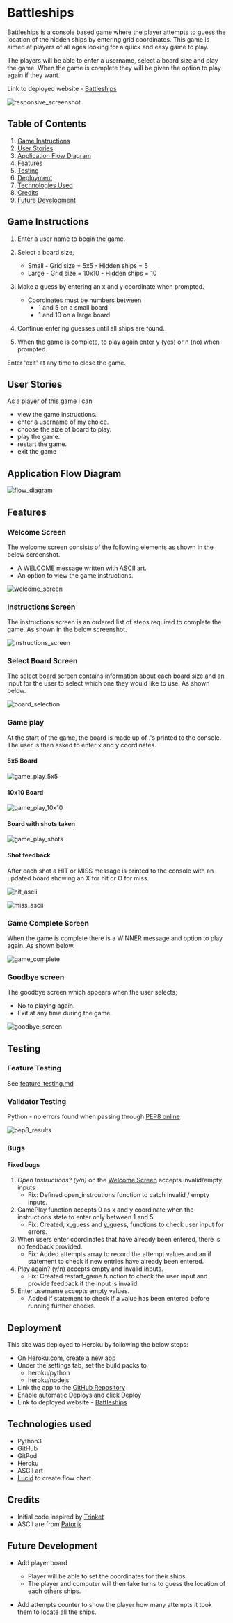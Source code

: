 # Battleships

Battleships is a console based game where the player attempts to guess the location of the hidden ships by entering grid coordinates. This game is aimed at players of all ages looking for a quick and easy game to play.

The players will be able to enter a username, select a board size and play the game. When the game is complete they will be given the option to play again if they want. 

Link to deployed website - [Battleships](https://battleships-am.herokuapp.com/)

![responsive_screenshot](/readme_scsreenshots/responsive_screenshot.png)

## Table of Contents

1. [Game Instructions](#game-instructions)
2. [User Stories](#user-stories)
3. [Application Flow Diagram](#application-flow-diagram)
4. [Features](#features)
5. [Testing](#testing)
6. [Deployment](#deployment)
7. [Technologies Used](#technologies-used)
8. [Credits](#credits)
9. [Future Development](#future-development)

## Game Instructions
 1. Enter a user name to begin the game.

 2. Select a board size,
    - Small - Grid size = 5x5 - Hidden ships = 5
    - Large - Grid size = 10x10 - Hidden ships = 10

 3. Make a guess by entering an x and y coordinate when prompted.
    - Coordinates must be numbers between
        - 1 and 5 on a small board
        - 1 and 10 on a large board

 4. Continue entering guesses until all ships are found.

 5. When the game is complete, to play again enter y (yes) or
    n (no) when prompted.

 Enter 'exit' at any time to close the game.

## User Stories
As a player of this game I can
- view the game instructions.
- enter a username of my choice.
- choose the size of board to play.
- play the game.
- restart the game.
- exit the game

## Application Flow Diagram

![flow_diagram](/readme_scsreenshots/flow_diagram.png)

## Features
### Welcome Screen
The welcome screen consists of the following elements as shown in the below screenshot.
- A WELCOME message written with ASCII art.
- An option to view the game instructions.

![welcome_screen](/readme_scsreenshots/welcome_screen.png)

### Instructions Screen
The instructions screen is an ordered list of steps required to complete the game. As shown in the below screenshot.

![instructions_screen](/readme_scsreenshots/instructions_screen.png)

### Select Board Screen
The select board screen contains information about each board size and an input for the user to select which one they would like to use. 
As shown below.

![board_selection](/readme_scsreenshots/board_selection.png)

### Game play
At the start of the game, the board is made up of .'s printed to the console. 
The user is then asked to enter x and y coordinates.

#### 5x5 Board

![game_play_5x5](/readme_scsreenshots/game_play_5x5.png)

#### 10x10 Board

![game_play_10x10](/readme_scsreenshots/game_play_10x10.png)

#### Board with shots taken

![game_play_shots](/readme_scsreenshots/game_play_shots.png)

#### Shot feedback
After each shot a HIT or MISS message is printed to the console with an updated board showing an X for hit or O for miss. 

![hit_ascii](/readme_scsreenshots/hit_ascii.png)

![miss_ascii](/readme_scsreenshots/miss_ascii.png)

### Game Complete Screen
When the game is complete there is a WINNER message and option to play again. As shown below.

![game_complete](/readme_scsreenshots/game_complete.png)

### Goodbye screen
The goodbye screen which appears when the user selects;
- No to playing again.
- Exit at any time during the game.

![goodbye_screen](/readme_scsreenshots/goodbye_screen.png)

## Testing

### Feature Testing

See [feature_testing.md](/feature_testing.md)

### Validator Testing
Python - no errors found when passing through [PEP8 online](http://pep8online.com)

![pep8_results](/readme_scsreenshots/pep8_results.png)

### Bugs
#### Fixed bugs
1.  _Open Instructions? (y/n)_ on the [Welcome Screen](#welcome-screen) accepts invalid/empty inputs
    -   Fix: Defined open_instrcutions function to catch invalid / empty inputs.
2.  GamePlay function accepts 0 as x and y coordinate when the instructions state to enter only between 1 and 5.
    -   Fix: Created, x_guess and y_guess, functions to check user input for errors. 
3.  When users enter coordinates that have already been entered, there is no feedback provided.
    -   Fix: Added attempts array to record the attempt values and an if statement to check if new entries have already been entered.
4.  Play again? (y/n) accepts empty and invalid inputs.
    -   Fix: Created restart_game function to check the user input and provide feedback if the input is invalid.
5.  Enter username accepts empty values.
    -   Added if statement to check if a value has been entered before running further checks. 


## Deployment

This site was deployed to Heroku by following the below steps:

- On [Heroku.com](https://dashboard.heroku.com), create a new app
- Under the settings tab, set the build packs to 
    - heroku/python
    - heroku/nodejs
- Link the app to the [GitHub Repository](https://github.com/AEMacBeath/battleships)
- Enable automatic Deploys and click Deploy
- Link to deployed website - [Battleships](https://battleships-am.herokuapp.com/)

## Technologies used

- Python3
- GitHub
- GitPod
- Heroku
- ASCII art
- [Lucid](https://lucid.app/) to create flow chart

## Credits

- Initial code inspired by [Trinket](https://trinket.io/python/051179b6d3)
- ASCII are from [Patorjk](https://patorjk.com/software/taag/#p=display&f=ANSI%20Shadow&t=battleships)

## Future Development

- Add player board
    - Player will be able to set the coordinates for their ships.
    - The player and computer will then take turns to guess the location of each others ships.

- Add attempts counter to show the player how many attempts it took them to locate all the ships.
